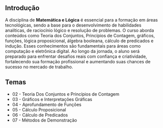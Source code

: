 ## Introdução
A disciplina de **Matemática e Lógica** é essencial para a formação em áreas tecnológicas, sendo a base para o desenvolvimento de habilidades analíticas, de raciocínio lógico e resolução de problemas. O curso aborda conteúdos como Teoria dos Conjuntos, Princípios de Contagem, gráficos, funções, lógica proposicional, álgebra booleana, cálculo de predicados e indução. Esses conhecimentos são fundamentais para áreas como computação e eletrônica digital. Ao longo da jornada, o aluno será preparado para enfrentar desafios reais com confiança e criatividade, fortalecendo sua formação profissional e aumentando suas chances de sucesso no mercado de trabalho.


## Temas
- 02 - Teoria Dos Conjuntos e Princípios de Contagem
- 03 - Gráficos e Interpretações Gráficas
- 04 - Aprofundamento de Funções
- 05 - Cálculo Proposicional
- 06 - Cálculo de Predicados
- 07 - Métodos de Demonstração